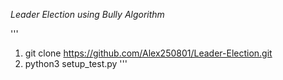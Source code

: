 *Leader Election using Bully Algorithm*

'''
1. git clone https://github.com/Alex250801/Leader-Election.git 
2. python3 setup_test.py
'''

